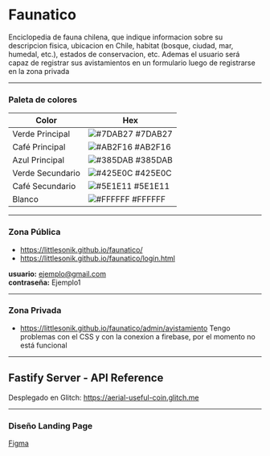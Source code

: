 # Faunatico

Enciclopedia de fauna chilena, que indique informacion sobre su descripcion fisica, ubicacion en Chile, habitat (bosque, ciudad, mar, humedal, etc.), estados de conservacion, etc.
Ademas el usuario será capaz de registrar sus avistamientos en un formulario luego de registrarse en la zona privada

---
### Paleta de colores

| Color             | Hex                                                                |
| ----------------- | ------------------------------------------------------------------ |
| Verde Principal | ![#7DAB27](https://via.placeholder.com/10/7DAB27?text=+) #7DAB27 |
| Café Principal | ![#AB2F16](https://via.placeholder.com/10/AB2F16?text=+) #AB2F16 |
| Azul Principal | ![#385DAB](https://via.placeholder.com/10/385DAB?text=+) #385DAB |
| Verde Secundario | ![#425E0C](https://via.placeholder.com/10/425E0C?text=+) #425E0C |
| Café Secundario | ![#5E1E11](https://via.placeholder.com/10/5E1E11?text=+) #5E1E11 |
| Blanco | ![#FFFFFF](https://via.placeholder.com/10/FFFFFF?text=+) #FFFFFF |

---

### Zona Pública
- https://littlesonik.github.io/faunatico/  
- https://littlesonik.github.io/faunatico/login.html

**usuario:** ejemplo@gmail.com  
**contraseña:** Ejemplo1

---

### Zona Privada
- https://littlesonik.github.io/faunatico/admin/avistamiento
Tengo problemas con el CSS y con la conexion a firebase, por el momento no está funcional

---
## Fastify Server - API Reference

Desplegado en Glitch: https://aerial-useful-coin.glitch.me 

---

### Diseño Landing Page

[Figma](https://www.figma.com/file/4FyAyMbfsfIgg9fSAV5Y8P/Faunatico?node-id=0-1&t=7EyZJsACcH9gYV03-0)
